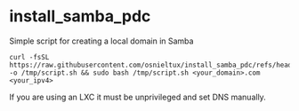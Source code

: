 # install_samba_pdc
Simple script for creating a local domain in Samba


    curl -fsSL https://raw.githubusercontent.com/osnieltux/install_samba_pdc/refs/heads/main/install_samba_pdc.sh -o /tmp/script.sh && sudo bash /tmp/script.sh <your_domain>.com <your_ipv4>

If you are using an LXC it must be unprivileged and set DNS manually.
